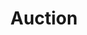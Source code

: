 ---
title: "Auction"
description: "Website build on Django framework for Auction"
dateString: Jan 2022
draft: false
tags: ["Python","Django", "CSS", "SQL"]
weight: 202
cover:
    image: "/projects/auction/auction.jpg"
---